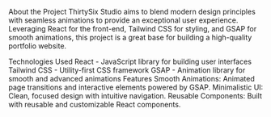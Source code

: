 About the Project
ThirtySix Studio aims to blend modern design principles with seamless animations to provide an exceptional user experience. Leveraging React for the front-end, Tailwind CSS for styling, and GSAP for smooth animations, this project is a great base for building a high-quality portfolio website.

Technologies Used
React - JavaScript library for building user interfaces
Tailwind CSS - Utility-first CSS framework
GSAP - Animation library for smooth and advanced animations
Features
Smooth Animations: Animated page transitions and interactive elements powered by GSAP.
Minimalistic UI: Clean, focused design with intuitive navigation.
Reusable Components: Built with reusable and customizable React components.
